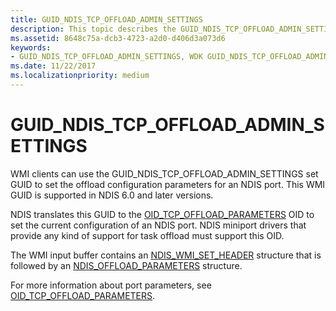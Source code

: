 ```yaml
---
title: GUID_NDIS_TCP_OFFLOAD_ADMIN_SETTINGS
description: This topic describes the GUID_NDIS_TCP_OFFLOAD_ADMIN_SETTINGS GUID for the NDIS WMI interface.
ms.assetid: 8648c75a-dcb3-4723-a2d0-d406d3a073d6
keywords:
- GUID_NDIS_TCP_OFFLOAD_ADMIN_SETTINGS, WDK GUID_NDIS_TCP_OFFLOAD_ADMIN_SETTINGS network drivers
ms.date: 11/22/2017
ms.localizationpriority: medium
---
```


# GUID_NDIS_TCP_OFFLOAD_ADMIN_SETTINGS

WMI clients can use the GUID_NDIS_TCP_OFFLOAD_ADMIN_SETTINGS set GUID to set the offload configuration parameters for an NDIS port. This WMI GUID is supported in NDIS 6.0 and later versions.

NDIS translates this GUID to the [OID_TCP_OFFLOAD_PARAMETERS](oid-tcp-offload-parameters.md) OID to set the current configuration of an NDIS port. NDIS miniport drivers that provide any kind of support for task offload must support this OID.

The WMI input buffer contains an [NDIS_WMI_SET_HEADER](/windows-hardware/drivers/ddi/ntddndis/ns-ntddndis-_ndis_wmi_set_header) structure that is followed by an [NDIS_OFFLOAD_PARAMETERS](/windows-hardware/drivers/ddi/ntddndis/ns-ntddndis-_ndis_offload_parameters) structure.

For more information about port parameters, see [OID_TCP_OFFLOAD_PARAMETERS](oid-tcp-offload-parameters.md).